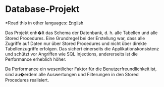 # Database-Projekt

*Read this in other languages: [English](Readme.md)


Das Projekt enh�lt das Schema der Datenbank, d. h. alle Tabellen und alle Stored Procedures. Eine Grundregel bei der Erstellung war, dass alle Zugriffe auf Daten nur &uuml;ber Stored Procedures und nicht &uuml;ber direkte Tabellenzugriffe erfolgen. Das sichert einerseits die Applikationskonsistenz und sch&uuml;tzt vor Angriffen wie SQL Injections, andererseits ist die Performance erheblich h&ouml;her.

Da Performance ein wesentlicher Faktor f&uuml;r die Benutzerfreundlichkeit ist, sind au�erdem alle Auswertungen und Filterungen in den Stored Procedures realisiert.

